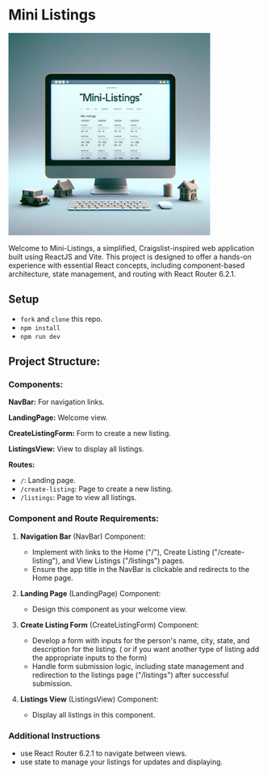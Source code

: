 # Mini Listings

<img src="./mini-listings.png" width="400" height="400">

Welcome to Mini-Listings, a simplified, Craigslist-inspired web application built using ReactJS and Vite. This project is designed to offer a hands-on experience with essential React concepts, including component-based architecture, state management, and routing with React Router 6.2.1.

## Setup

- `fork` and `clone` this repo.
- `npm install`
- `npm run dev`


## Project Structure:

### Components:
**NavBar:** For navigation links.

**LandingPage:** Welcome view.

**CreateListingForm:** Form to create a new listing.

**ListingsView:** View to display all listings.

**Routes:**
  - `/`: Landing page.
  - `/create-listing`: Page to create a new listing.
  - `/listings`: Page to view all listings.


### Component and Route Requirements:

1. **Navigation Bar** (NavBar) Component:
    - Implement with links to the Home ("/"), Create Listing ("/create-listing"), and View Listings ("/listings") pages.
    - Ensure the app title in the NavBar is clickable and redirects to the Home page.

1. **Landing Page** (LandingPage) Component:
    - Design this component as your welcome view.

1. **Create Listing Form** (CreateListingForm) Component:
    - Develop a form with inputs for the person's name, city, state, and description for the listing. ( or if you want another type of listing add the appropriate inputs to the form)
    - Handle form submission logic, including state management and redirection to the listings page ("/listings") after successful submission.

1. **Listings View** (ListingsView) Component:
    - Display all listings in this component.

### Additional Instructions
  - use React Router 6.2.1 to navigate between views.
  - use state to manage your listings for updates and displaying.